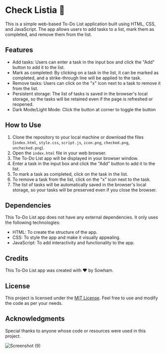 # Check Listia 📝
This is a simple web-based To-Do List application built using HTML, CSS, and JavaScript. The app allows users to add tasks to a list, mark them as completed, and remove them from the list.

## Features

- Add tasks: Users can enter a task in the input box and click the "Add" button to add it to the list.
- Mark as completed: By clicking on a task in the list, it can be marked as completed, and a strike-through line will be applied to the task.
- Remove tasks: Users can click on the "x" icon next to a task to remove it from the list.
- Persistent storage: The list of tasks is saved in the browser's local storage, so the tasks will be retained even if the page is refreshed or reopened.
- Dark Mode/Light Mode: Click the button at corner to toggle the button

## How to Use

1. Clone the repository to your local machine or download the files (`index.html`, `style.css`, `script.js`, `icon.png`, `checked.png`, `unchecked.png`).
2. Open the `index.html` file in your web browser.
3. The To-Do List app will be displayed in your browser window.
4. Enter a task in the input box and click the "Add" button to add it to the list.
5. To mark a task as completed, click on the task in the list.
6. To remove a task from the list, click on the "x" icon next to the task.
7. The list of tasks will be automatically saved in the browser's local storage, so your tasks will be preserved even if you close the browser.

## Dependencies

This To-Do List app does not have any external dependencies. It only uses the following technologies:

- HTML: To create the structure of the app.
- CSS: To style the app and make it visually appealing.
- JavaScript: To add interactivity and functionality to the app.

## Credits

This To-Do List app was created with ❤️ by Sowham.

## License

This project is licensed under the [MIT License](LICENSE). Feel free to use and modify the code as per your needs.

## Acknowledgments

Special thanks to anyone whose code or resources were used in this project.

![Screenshot (9)](https://github.com/Sowham-3098/CheckListia/assets/95470604/0d02f429-4594-4768-8453-8d0721d77731)
